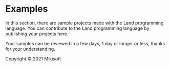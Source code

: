 # Examples
In this section, there are sample projects made with the Land programming language. You can contribute to the Land programming language by publishing your projects here.

Your samples can be reviewed in a few days, 1 day or longer or less, thanks for your understanding.

Copyright © 2021 Mikisoft
